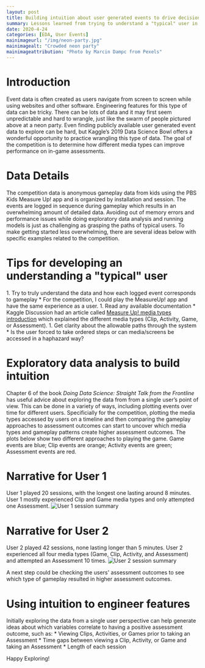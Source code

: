 ```yaml
---
layout: post
title: Building intuition about user generated events to drive decisions about which features to engineer
summary: Lessons learned from trying to understand a "typical" user in the data from Kaggle’s 2019 Data Science Bowl
date: 2020-4-24   
categories: [EDA, User Events]
mainimageurl: "/img/neon-party.jpg"
mainimagealt: "Crowded neon party"
mainimageattribution: "Photo by Marcin Dampc from Pexels"
---
```


<h1 class="h4">Introduction</h1>
Event data is often created as users navigate from screen to screen while using websites and other software.  Engineering features for this type of data can be tricky. There can be lots of data and it may first seem unpredictable and hard to wrangle, just like the swarm of people pictured above at a neon party. Even finding publicly available user generated event data to explore can be hard, but Kaggle’s 2019 Data Science Bowl offers a wonderful opportunity to practice wrangling this type of data. The goal of the competition is to determine how different media types can improve performance on in-game assessments.  
       
<h1 class="h4">Data Details</h1>
The competition data is anonymous gameplay data from kids using the PBS Kids Measure Up! app and is organized by installation and session.  The events are logged in sequence during gameplay which results in an overwhelming amount of detailed data. Avoiding out of memory errors and performance issues while doing exploratory data analysis and running models is just as challenging as grasping the paths of typical users. To make getting started less overwhelming, there are several ideas below with specific examples related to the competition.  

<h1 class="h4">Tips for developing an understanding a "typical" user</h1>
1. Try to truly understand the data and how each logged event corresponds to gameplay
* For the competition, I could play the MeasureUp! app and have the same experience as a user.
1. Read any available documentation 
* Kaggle Discussion had an article called <a href="https://www.kaggle.com/c/data-science-bowl-2019/discussion/115034" target="_blank">Measure Up! media types introduction</a>  which explained the different media types (Clip, Activity, Game, or Assessment). 
1. Get clarity about the allowable paths through the system
* Is the user forced to take ordered steps or can media/screens be accessed in a haphazard way? 

<h1 class="h4">Exploratory data analysis to build intuition</h1>  
Chapter 6 of the book <i>Doing Data Science: Straight Talk from the Frontline</i> has useful advice about exploring the data from from a single user’s point of view.  This can be done in a variety of ways, including plotting events over time for different users.  Specificially for the competition, plotting the media types accessed by users on a timeline and then comparing the gameplay approaches to assessment outcomes can start to uncover which media types and gameplay patterns create higher assessment outcomes.  The plots below show two different approaches to playing the game.  Game events are blue; Clip events are orange; Activity events are green; Assessment events are red.

<h1 class="h5">Narrative for User 1</h1>
User 1 played 20 sessions, with the longest one lasting around 8 minutes.  User 1 mostly experienced Clip and Game media types and only attempted one Assessment. 
<img src="{{ site.baseurl }}/img/user1.png" class="img-fluid" alt="User 1 session summary"/>

<h1 class="h5">Narrative for User 2</h1>
User 2 played 42 sessions, none lasting longer than 5 minutes.   User 2 experienced all four media types (Game, Clip, Activity, and Assessment) and attempted an Assessment 10 times.  
<img src="{{ site.baseurl }}/img/user2.png" class="img-fluid" alt="User 2 session summary"/>

A next step could be checking the users' assessment outcomes to see which type of gameplay resulted in higher assessment outcomes. 

<h1 class="h4">Using intuition to engineer features</h1> 
Initially exploring the data from a single user perspective can help generate ideas about which variables correlate to having a positive assessment outcome, such as:
* Viewing Clips, Activities, or Games prior to taking an Assessment  
* Time gaps between viewing a Clip, Activity, or Game and taking an Assessment 
* Length of each session

Happy Exploring!





